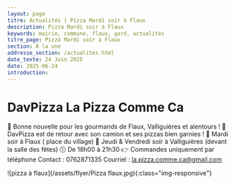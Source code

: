 ```yaml
---
layout: page
titre: Actualités | Pizza Mardi soir à Flaux
description: Pizza Mardi soir à Flaux
keywords: mairie, commune, flaux, gard, actualités
titre_page: Pizza Mardi soir à Flaux
section: À la une
addresse_section: /actualites.html
date_texte: 24 Juin 2025
date: 2025-06-24
introduction: 
---
```


# DavPizza La Pizza Comme Ca

📣 Bonne nouvelle pour les gourmands de Flaux, Valliguières et alentours
!
🍕 DavPizza est de retour avec son camion et ses pizzas bien garnies !
📍 Mardi soir à Flaux ( place du village)
📍 Jeudi & Vendredi soir à Valliguières (devant la salle des fêtes)
🕕 De 18h00 à 21h30
👉 Commandes uniquement par téléphone
Contact : 0762871335
Courriel : la.pizza.comme.ca@gmail.com

![pizza à flaux](/assets/flyer/Pizza flaux.jpg){:class="img-responsive"}
